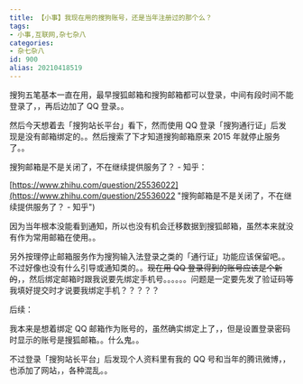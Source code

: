 ```yaml
---
title: 【小事】我现在用的搜狗账号，还是当年注册过的那个么？
tags:
- 小事,互联网,杂七杂八
categories:
- 杂七杂八
id: 900
alias: 20210418519
---
```


搜狗五笔基本一直在用，最早搜狐邮箱和搜狗邮箱都可以登录，中间有段时间不能登录了，，再后边加了 QQ 登录。。

然后今天想着去「搜狗站长平台」看下，然而使用 QQ 登录「搜狗通行证」后发现是没有邮箱绑定的。。然后搜索了下才知道搜狗邮箱原来 2015 年就停止服务了。。

<!--more-->

搜狗邮箱是不是关闭了，不在继续提供服务了？ - 知乎：

[https://www.zhihu.com/question/25536022](https://www.zhihu.com/question/25536022 "搜狗邮箱是不是关闭了，不在继续提供服务了？ - 知乎")

因为当年根本没能看到通知，所以也没有机会迁移数据到搜狐邮箱，虽然本来就没有作为常用邮箱在使用。。

另外按理停止邮箱服务作为搜狗输入法登录之类的「通行证」功能应该保留吧。。不过好像也没有什么引导或通知类的。。~~现在用 QQ 登录得到的账号应该是个新的~~，，然后绑定邮箱时跟我说要先绑定手机号。。。。。。问题是一定要先发了验证码等我填好提交时才说要我绑定手机？？？？？

后续：

我本来是想着绑定 QQ 邮箱作为账号的，虽然确实绑定上了，，但是设置登录密码时显示的账号是搜狐邮箱。。什么鬼。。

不过登录「搜狗站长平台」后发现个人资料里有我的 QQ 号和当年的腾讯微博，，也添加了网站，，各种混乱。。


<!--900-->
